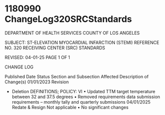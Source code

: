 # 1180990 ChangeLog320SRCStandards

DEPARTMENT OF HEALTH SERVICES 
COUNTY OF LOS ANGELES 
  
SUBJECT: ST-ELEVATION MYOCARDIAL INFARCTION (STEMI) REFERENCE NO. 320 
  RECEIVING CENTER (SRC) STANDARDS  
 
 
 
REVISED: 04-01-25 PAGE 1 OF 1  
 
CHANGE LOG 
 
Published 
Date 
Status Section and 
Subsection Affected 
Description of Change(s) 
01/01/2023  Revision 
+ Deletion 
DEFINITIONS; 
POLICY: VI 
• Updated TTM target temperature 
between 32 and 37.5 degrees 
• Removed requirements data 
submission requirements – monthly 
tally and quarterly submissions 
04/01/2025 Redate & 
Resign 
Not applicable 
• No significant changes
